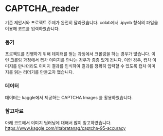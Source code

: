 # CAPTCHA_reader

기존 제안서와 프로젝트 주제가 완전히 달라졌습니다.
colab에서 .ipynb 형식의 파일을 이용해 코드를 입력하였습니다.

### 동기
프로젝트를 진행하기 위해 데이터를 얻는 과정에서 크롤링을 하는 경우가 많습니다. 이런 크롤링 과정에서 캡차 이미지를 만나는 경우가 종종 있게 됩니다. 이런 경우, 캡차 이미지를 만나더라도 이미지 결과를 인식하여 결과를 정확히 입력할 수 있도록 캡차 이미지를 읽는 리더기를 만들고자 했습니다.

### 데이터
데이터는 kaggle에서 제공하는 CAPTCHA Images 를 활용하였습니다.

### 참고자료
아래 코드에서 이미지 딥러닝에 대해서 많이 참고하였습니다.<br>
https://www.kaggle.com/ritabratanag/captcha-95-accuracy
